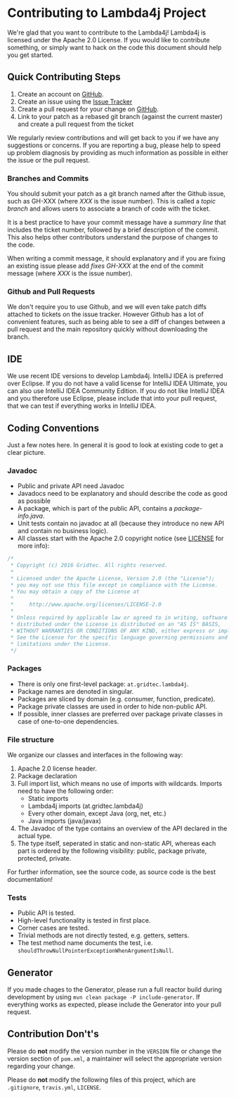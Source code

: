 # Contributing to Lambda4j Project

We're glad that you want to contribute to the Lambda4j! Lambda4j is licensed under the Apache 2.0 License. If you would like to contribute something, or simply want to hack on the code this document should help you get started.

## Quick Contributing Steps

1. Create an account on [GitHub](https://github.com).
2. Create an issue using the [Issue Tracker](https://github.com/gridtec/lambda4j/issues)
3. Create a pull request for your change on [GitHub](https://github.com).
4. Link to your patch as a rebased git branch (against the current master) and create a pull request from the ticket

We regularly review contributions and will get back to you if we have any suggestions or concerns. If you are reporting a bug, please help to speed up problem diagnosis by providing as much information as possible in either the issue or the pull request.

### Branches and Commits

You should submit your patch as a git branch named after the Github issue, such as GH-XXX (where *XXX* is the issue number). This is called a *topic branch* and allows users to associate a branch of code with the ticket.

It is a best practice to have your commit message have a *summary line* that includes the ticket number, followed by a brief description of the commit. This also helps other contributors understand the purpose of changes to the code.

When writing a commit message, it should explanatory and if you are fixing an existing issue please add *fixes GH-XXX* at the end of the commit message (where *XXX* is the issue number).

### Github and Pull Requests

We don't require you to use Github, and we will even take patch diffs attached to tickets on the issue tracker. However Github has a lot of convenient features, such as being able to see a diff of changes between a pull request and the main repository quickly without downloading the branch.

## IDE

We use recent IDE versions to develop Lambda4j. IntelliJ IDEA is preferred over Eclipse. If you do not have a valid license for IntelliJ IDEA Ultimate, you can also use IntelliJ IDEA Community Edition. If you do not like IntelliJ IDEA and you therefore use Eclipse, please include that into your pull request, that we can test if everything works in IntelliJ IDEA.

## Coding Conventions

Just a few notes here. In general it is good to look at existing code to get a clear picture.

### Javadoc

* Public and private API need Javadoc
* Javadocs need to be explanatory and should describe the code as good as possible
* A package, which is part of the public API, contains a *package-info.java*.
* Unit tests contain no javadoc at all (because they introduce no new API and contain no business logic).
* All classes start with the Apache 2.0 copyright notice (see [LICENSE](#LICENSE) for more info):

```java
/*
 * Copyright (c) 2016 Gridtec. All rights reserved.
 *
 * Licensed under the Apache License, Version 2.0 (the "License");
 * you may not use this file except in compliance with the License.
 * You may obtain a copy of the License at
 *
 *     http://www.apache.org/licenses/LICENSE-2.0
 *
 * Unless required by applicable law or agreed to in writing, software
 * distributed under the License is distributed on an "AS IS" BASIS,
 * WITHOUT WARRANTIES OR CONDITIONS OF ANY KIND, either express or implied.
 * See the License for the specific language governing permissions and
 * limitations under the License.
 */
```

### Packages

* There is only one first-level package: `at.gridtec.lambda4j`.
* Package names are denoted in singular.
* Packages are sliced by domain (e.g. consumer, function, predicate).
* Package private classes are used in order to hide non-public API.
* If possible, inner classes are preferred over package private classes in case of one-to-one dependencies.

### File structure

We organize our classes and interfaces in the following way:

1. Apache 2.0 license header.
2. Package declaration
3. Full import list, which means no use of imports with wildcards. Imports need to have the following order:
   * Static imports
   * Lambda4j imports (at.gridtec.lambda4j)
   * Every other domain, except Java (org, net, etc.)
   * Java imports (java/javax)
4. The Javadoc of the type contains an overview of the API declared in the actual type.
5. The type itself, seperated in static and non-static API, whereas each part is ordered by the following visibility: public, package private, protected, private.

For further information, see the source code, as source code is the best documentation!

### Tests

* Public API is tested.
* High-level functionality is tested in first place.
* Corner cases are tested.
* Trivial methods are not directly tested, e.g. getters, setters.
* The test method name documents the test, i.e. `shouldThrowNullPointerExceptionWhenArgumentIsNull`.

## Generator

If you made chages to the Generator, please run a full reactor build during development by using `mvn clean package -P include-generator`. If everything works as expected, please include the Generator into your pull request.

## Contribution Don't's

Please do **not** modify the version number in the `VERSION` file or change the version section of `pom.xml`, a maintainer will select the appropriate version regarding your change.

Please do **not** modify the following files of this project, which are `.gitignore`, `travis.yml`, `LICENSE`.
